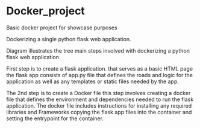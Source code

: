 # Docker_project
Basic docker project for showcase purposes

Dockerizing a single python flask web application.

Diagram illustrates the tree main steps involved with dockerizing a python flask web application

First step is to create a flask application. that serves as a basic HTML page the flask app consists of app.py file that defines the roads and logic for the application as well as any templates or static files needed by the app.

The 2nd step is to create a Docker file this step involves creating a docker file that defines the environment and dependencies needed to run the flask application.
The docker file includes instructions for installing any required libraries and Frameworks copying the flask app files into the container and setting the entrypoint for the container.
